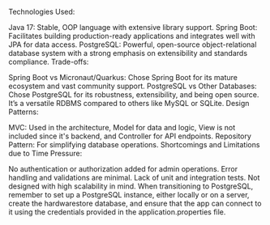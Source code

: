 Technologies Used:

Java 17: Stable, OOP language with extensive library support.
Spring Boot: Facilitates building production-ready applications and integrates well with JPA for data access.
PostgreSQL: Powerful, open-source object-relational database system with a strong emphasis on extensibility and standards compliance.
Trade-offs:

Spring Boot vs Micronaut/Quarkus: Chose Spring Boot for its mature ecosystem and vast community support.
PostgreSQL vs Other Databases: Chose PostgreSQL for its robustness, extensibility, and being open source. It’s a versatile RDBMS compared to others like MySQL or SQLite.
Design Patterns:

MVC: Used in the architecture, Model for data and logic, View is not included since it's backend, and Controller for API endpoints.
Repository Pattern: For simplifying database operations.
Shortcomings and Limitations due to Time Pressure:

No authentication or authorization added for admin operations.
Error handling and validations are minimal.
Lack of unit and integration tests.
Not designed with high scalability in mind.
When transitioning to PostgreSQL, remember to set up a PostgreSQL instance, either locally or on a server, create the hardwarestore database, and ensure that the app can connect to it using the credentials provided in the application.properties file.





